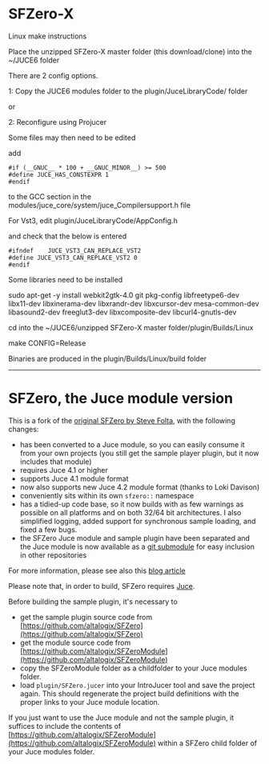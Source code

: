 # SFZero-X

Linux make instructions

Place the unzipped SFZero-X master folder (this download/clone) into the ~/JUCE6 folder

There are 2 config options.

1: Copy the JUCE6 modules folder to the plugin/JuceLibraryCode/ folder

or

2: Reconfigure using Projucer

Some files may then need to be edited

add 

```
#if (__GNUC__ * 100 + __GNUC_MINOR__) >= 500
#define JUCE_HAS_CONSTEXPR 1
#endif

```
 to the GCC section in the modules/juce_core/system/juce_Compilersupport.h file
 
 For Vst3, edit plugin/JuceLibraryCode/AppConfig.h 
 
 and check that the below is entered
 
```
#ifndef    JUCE_VST3_CAN_REPLACE_VST2
#define JUCE_VST3_CAN_REPLACE_VST2 0
#endif 

```
 
Some libraries need to be installed

sudo apt-get -y install webkit2gtk-4.0 git pkg-config libfreetype6-dev libx11-dev libxinerama-dev libxrandr-dev libxcursor-dev mesa-common-dev libasound2-dev freeglut3-dev libxcomposite-dev libcurl4-gnutls-dev

cd into the ~/JUCE6/unzipped SFZero-X master folder/plugin/Builds/Linux

make CONFIG=Release

Binaries are produced in the plugin/Builds/Linux/build folder

------------

# SFZero, the Juce module version

This is a fork of the [original SFZero by Steve Folta](https://github.com/stevefolta/SFZero), with the following changes:

* has been converted to a Juce module, so you can easily consume it from your own projects (you still get the sample player plugin, but it now includes that module)
* requires Juce 4.1 or higher
* supports Juce 4.1 module format
* now also supports new Juce 4.2 module format (thanks to Loki Davison)
* conveniently sits within its own `sfzero::` namespace
* has a tidied-up code base, so it now builds with as few warnings as possible on all platforms and on both 32/64 bit architectures. I also simplified logging, added support for synchronous sample loading, and fixed a few bugs.
* the SFZero Juce module and sample plugin have been separated and the Juce module is now available as a [git submodule](https://github.com/altalogix/SFZeroModule) for easy inclusion in other repositories

For more information, please see also this [blog article](http://www.mucoder.net/blog/2016/03/24/sfzero.html)

Please note that, in order to build, SFZero requires [Juce](http://www.juce.com).

Before building the sample plugin, it's necessary to

* get the sample plugin source code from [https://github.com/altalogix/SFZero](https://github.com/altalogix/SFZero)
* get the module source code from [https://github.com/altalogix/SFZeroModule](https://github.com/altalogix/SFZeroModule)
* copy the SFZeroModule folder as a childfolder to your Juce modules folder.
* load `plugin/SFZero.jucer` into your IntroJucer tool and save the project again. This should regenerate the project build definitions with the proper links to your Juce module location.

If you just want to use the Juce module and not the sample plugin, it suffices to include the contents of [https://github.com/altalogix/SFZeroModule](https://github.com/altalogix/SFZeroModule) within a SFZero child folder of your Juce modules folder.



